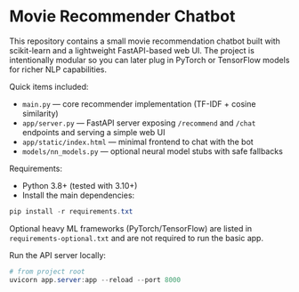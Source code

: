 # Movie Recommender Chatbot

This repository contains a small movie recommendation chatbot built with
scikit-learn and a lightweight FastAPI-based web UI. The project is intentionally
modular so you can later plug in PyTorch or TensorFlow models for richer NLP
capabilities.

Quick items included:
- `main.py` — core recommender implementation (TF-IDF + cosine similarity)
- `app/server.py` — FastAPI server exposing `/recommend` and `/chat` endpoints and serving a simple web UI
- `app/static/index.html` — minimal frontend to chat with the bot
- `models/nn_models.py` — optional neural model stubs with safe fallbacks

Requirements:
- Python 3.8+ (tested with 3.10+)
- Install the main dependencies:

```powershell
pip install -r requirements.txt
```

Optional heavy ML frameworks (PyTorch/TensorFlow) are listed in `requirements-optional.txt` and are not required to run the basic app.

Run the API server locally:

```powershell
# from project root
uvicorn app.server:app --reload --port 8000
```

